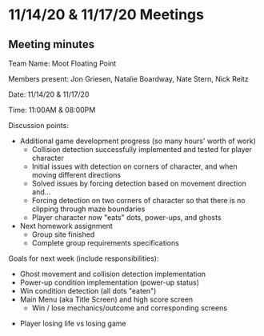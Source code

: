 # 11/14/20 & 11/17/20 Meetings

## Meeting minutes

Team Name: Moot Floating Point

Members present: Jon Griesen, Natalie Boardway, Nate Stern, Nick Reitz

Date: 11/14/20 & 11/17/20

Time: 11:00AM & 08:00PM

Discussion points:

* Additional game development progress (so many hours' worth of work)
    - Collision detection successfully implemented and tested for player character
	- Initial issues with detection on corners of character, and when moving different directions
	- Solved issues by forcing detection based on movement direction and…
	- Forcing detection on two corners of character so that there is no clipping through maze boundaries
    - Player character now "eats" dots, power-ups, and ghosts
* Next homework assignment
    - Group site finished
	- Complete group requirements specifications

Goals for next week (include responsibilities):

* Ghost movement and collision detection implementation
* Power-up condition implementation (power-up status)
* Win condition detection (all dots "eaten")
* Main Menu (aka Title Screen) and high score screen
    - Win / lose mechanics/outcome and corresponding screens
- Player losing life vs losing game
